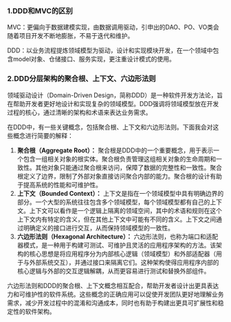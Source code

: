 ### 1.DDD和MVC的区别

MVC：更偏向于数据建模实现，由数据调用驱动，引申出的DAO、PO、VO类会随着项目开发不断地膨胀，不易于迭代和维护。

DDD：以业务流程提炼领域模型为驱动，设计和实现模块开发，在一个领域中包含model对象、仓储接口、服务实现，更注重设计模式的使用。

### 2.DDD分层架构的聚合根、上下文、六边形法则

领域驱动设计（Domain-Driven Design，简称DDD）是一种软件开发方法论，旨在帮助开发者更好地设计和实现复杂的领域模型。DDD强调将领域模型放在开发过程的核心，通过清晰的架构和术语来表达业务需求。

在DDD中，有一些关键概念，包括聚合根、上下文和六边形法则。下面我会对这些概念进行简要的解释：

1. **聚合根（Aggregate Root）：** 聚合根是DDD中的一个重要概念，用于表示一个包含一组相关对象的根实体。聚合根负责管理这组相关对象的生命周期和一致性。其他对象只能通过聚合根来访问，保障了数据的完整性和一致性。聚合根定义了边界，限制了外部对象直接访问聚合内部的能力。聚合根的设计有助于提高系统的性能和可维护性。
2. **上下文（Bounded Context）：** 上下文是指在一个领域模型中具有明确边界的部分。一个大型的系统往往包含多个领域模型，每个领域模型都有自己的上下文。上下文可以看作是一个逻辑上隔离的领域空间，其中的术语和规则在这个上下文内有特定的含义，但在其他上下文中可能有不同的含义。上下文之间通过明确定义的接口进行交互，从而保持领域模型的一致性。
3. **六边形法则（Hexagonal Architecture）：** 六边形法则，也称为端口和适配器模式，是一种用于构建可测试、可维护且灵活的应用程序架构的方法。该架构的核心思想是将应用程序分为内部核心逻辑（领域模型）和外部适配器（用于与外部系统交互），并通过接口来隔离它们。这种架构使得应用程序内部的核心逻辑与外部的交互逻辑解耦，从而更容易进行测试和替换外部组件。

六边形法则和DDD的聚合根、上下文概念相互配合，帮助开发者设计出更具表达力和可维护性的软件系统。这些概念的正确应用可以促使开发团队更好地理解业务需求，减少开发过程中的混淆和沟通成本，同时也有助于构建出更具可扩展性和稳定性的软件架构。